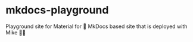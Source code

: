 # mkdocs-playground
Playground site for Material for 📖 MkDocs based site that is deployed with Mike 🤵‍♂️
